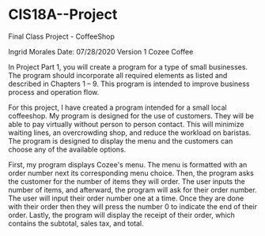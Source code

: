 # CIS18A--Project
Final Class Project - CoffeeShop 

Ingrid Morales 
Date: 07/28/2020
Version 1
Cozee Coffee

In Project Part 1, you will create a program for a type of small businesses. The program should incorporate all required elements as listed and described in Chapters 1 – 9. This program is intended to improve business process and operation flow. 

For this project, I have created a program intended for a small local coffeeshop. My program is designed for the use of customers. They will be able to pay virtually without person to person contact. This will minimize waiting lines, an overcrowding shop, and reduce the workload on baristas. The program is designed to display the menu and the customers can choose any of the available options. 

First, my program displays Cozee's menu. The menu is formatted with an order number next its corresponding menu choice. Then, the program asks the customer for the number of items they will order. The user inputs the number of items, and afterward, the program will ask for their order number. The user will input their order number one at a time. Once they are done with their order then they will press the number 0 to indicate the end of their order. Lastly, the program will display the receipt of their order, which contains the subtotal, sales tax, and total. 
